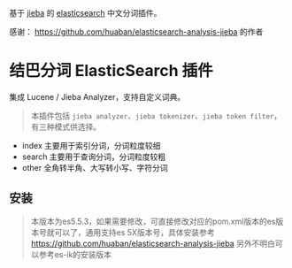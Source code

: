 基于 [jieba](https://github.com/fxsjy/jieba) 的 [elasticsearch](https://www.elastic.co/products/elasticsearch) 中文分词插件。

感谢：
https://github.com/huaban/elasticsearch-analysis-jieba 的作者

结巴分词 ElasticSearch 插件
===========================

集成 Lucene / Jieba Analyzer，支持自定义词典。




> 本插件包括 `jieba analyzer`、`jieba tokenizer`、`jieba token filter`，有三种模式供选择。

-	index 主要用于索引分词，分词粒度较细
-	search 主要用于查询分词，分词粒度较粗
-	other 全角转半角、大写转小写、字符分词

安装
----


> 本版本为es5.5.3，如果需要修改，可直接修改对应的pom.xml版本的es版本号就可以了，通用支持es 5X版本号，具体安装参考
https://github.com/huaban/elasticsearch-analysis-jieba
另外不明白可以参考es-ik的安装版本


